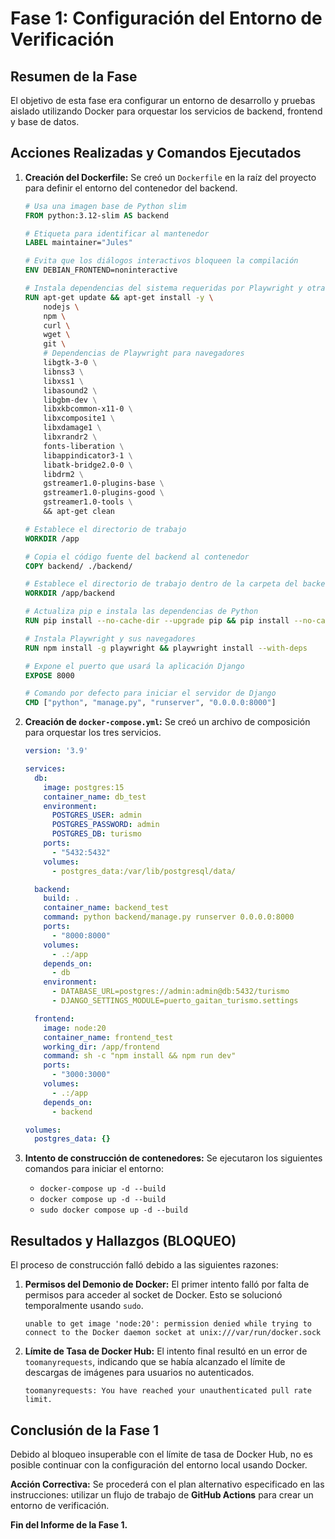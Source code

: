 # Fase 1: Configuración del Entorno de Verificación

## Resumen de la Fase
El objetivo de esta fase era configurar un entorno de desarrollo y pruebas aislado utilizando Docker para orquestar los servicios de backend, frontend y base de datos.

## Acciones Realizadas y Comandos Ejecutados

1.  **Creación del Dockerfile:** Se creó un `Dockerfile` en la raíz del proyecto para definir el entorno del contenedor del backend.
    ```dockerfile
    # Usa una imagen base de Python slim
    FROM python:3.12-slim AS backend

    # Etiqueta para identificar al mantenedor
    LABEL maintainer="Jules"

    # Evita que los diálogos interactivos bloqueen la compilación
    ENV DEBIAN_FRONTEND=noninteractive

    # Instala dependencias del sistema requeridas por Playwright y otras herramientas
    RUN apt-get update && apt-get install -y \
        nodejs \
        npm \
        curl \
        wget \
        git \
        # Dependencias de Playwright para navegadores
        libgtk-3-0 \
        libnss3 \
        libxss1 \
        libasound2 \
        libgbm-dev \
        libxkbcommon-x11-0 \
        libxcomposite1 \
        libxdamage1 \
        libxrandr2 \
        fonts-liberation \
        libappindicator3-1 \
        libatk-bridge2.0-0 \
        libdrm2 \
        gstreamer1.0-plugins-base \
        gstreamer1.0-plugins-good \
        gstreamer1.0-tools \
        && apt-get clean

    # Establece el directorio de trabajo
    WORKDIR /app

    # Copia el código fuente del backend al contenedor
    COPY backend/ ./backend/

    # Establece el directorio de trabajo dentro de la carpeta del backend
    WORKDIR /app/backend

    # Actualiza pip e instala las dependencias de Python
    RUN pip install --no-cache-dir --upgrade pip && pip install --no-cache-dir -r requirements.txt

    # Instala Playwright y sus navegadores
    RUN npm install -g playwright && playwright install --with-deps

    # Expone el puerto que usará la aplicación Django
    EXPOSE 8000

    # Comando por defecto para iniciar el servidor de Django
    CMD ["python", "manage.py", "runserver", "0.0.0.0:8000"]
    ```

2.  **Creación de `docker-compose.yml`:** Se creó un archivo de composición para orquestar los tres servicios.
    ```yaml
    version: '3.9'

    services:
      db:
        image: postgres:15
        container_name: db_test
        environment:
          POSTGRES_USER: admin
          POSTGRES_PASSWORD: admin
          POSTGRES_DB: turismo
        ports:
          - "5432:5432"
        volumes:
          - postgres_data:/var/lib/postgresql/data/

      backend:
        build: .
        container_name: backend_test
        command: python backend/manage.py runserver 0.0.0.0:8000
        ports:
          - "8000:8000"
        volumes:
          - .:/app
        depends_on:
          - db
        environment:
          - DATABASE_URL=postgres://admin:admin@db:5432/turismo
          - DJANGO_SETTINGS_MODULE=puerto_gaitan_turismo.settings

      frontend:
        image: node:20
        container_name: frontend_test
        working_dir: /app/frontend
        command: sh -c "npm install && npm run dev"
        ports:
          - "3000:3000"
        volumes:
          - .:/app
        depends_on:
          - backend

    volumes:
      postgres_data: {}
    ```

3.  **Intento de construcción de contenedores:** Se ejecutaron los siguientes comandos para iniciar el entorno:
    *   `docker-compose up -d --build`
    *   `docker compose up -d --build`
    *   `sudo docker compose up -d --build`

## Resultados y Hallazgos (BLOQUEO)

El proceso de construcción falló debido a las siguientes razones:

1.  **Permisos del Demonio de Docker:** El primer intento falló por falta de permisos para acceder al socket de Docker. Esto se solucionó temporalmente usando `sudo`.
    ```
    unable to get image 'node:20': permission denied while trying to connect to the Docker daemon socket at unix:///var/run/docker.sock
    ```

2.  **Límite de Tasa de Docker Hub:** El intento final resultó en un error de `toomanyrequests`, indicando que se había alcanzado el límite de descargas de imágenes para usuarios no autenticados.
    ```
    toomanyrequests: You have reached your unauthenticated pull rate limit.
    ```

## Conclusión de la Fase 1

Debido al bloqueo insuperable con el límite de tasa de Docker Hub, no es posible continuar con la configuración del entorno local usando Docker.

**Acción Correctiva:** Se procederá con el plan alternativo especificado en las instrucciones: utilizar un flujo de trabajo de **GitHub Actions** para crear un entorno de verificación.

**Fin del Informe de la Fase 1.**